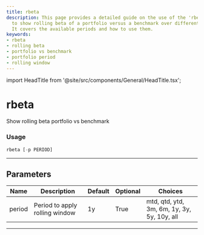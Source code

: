 ```yaml
---
title: rbeta
description: This page provides a detailed guide on the use of the 'rbeta' function
  to show rolling beta of a portfolio versus a benchmark over different time periods.
  It covers the available periods and how to use them.
keywords:
- rbeta
- rolling beta
- portfolio vs benchmark
- portfolio period
- rolling window
---
```


import HeadTitle from '@site/src/components/General/HeadTitle.tsx';

<HeadTitle title="rbeta - Portfolio - Reference | OpenBB Terminal Docs" />

# rbeta

Show rolling beta portfolio vs benchmark

### Usage

```python
rbeta [-p PERIOD]
```

---

## Parameters

| Name | Description | Default | Optional | Choices |
| ---- | ----------- | ------- | -------- | ------- |
| period | Period to apply rolling window | 1y | True | mtd, qtd, ytd, 3m, 6m, 1y, 3y, 5y, 10y, all |

---
